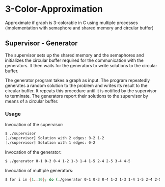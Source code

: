 # 3-Color-Approximation
Approximate if graph is 3-colorable in C using multiple processes (implementation with semaphore and shared memory and circular buffer)

## Supervisor - Generator

The supervisor sets up the shared memory and the semaphores and initializes the circular buffer required
for the communication with the generators. It then waits for the generators to write solutions to the
circular buffer.

The generator program takes a graph as input. The program repeatedly generates a random solution
to the problem and writes its result to the circular buffer. It repeats this procedure until it is notified by the supervisor to terminate.
The generators report their solutions to the supervisor by means of a circular buffer.

### Usage

Invocation of the supervisor:
```sh
$ ./supervisor
[./supervisor] Solution with 2 edges: 0-2 1-2
[./supervisor] Solution with 1 edges: 0-2
```

Invocation of the generator:
```sh
$ ./generator 0-1 0-3 0-4 1-2 1-3 1-4 1-5 2-4 2-5 3-4 4-5
```

Invocation of multiple generators:
```sh
$ for i in {1..10}; do (./generator 0-1 0-3 0-4 1-2 1-3 1-4 1-5 2-4 2-5 3-4 4-5 &); done
```
